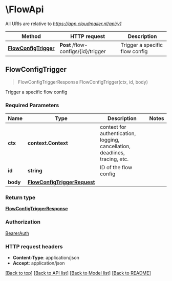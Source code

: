 # \FlowApi

All URIs are relative to *https://app.cloudmailer.nl/api/v1*

Method | HTTP request | Description
------------- | ------------- | -------------
[**FlowConfigTrigger**](FlowApi.md#FlowConfigTrigger) | **Post** /flow-configs/{id}/trigger | Trigger a specific flow config



## FlowConfigTrigger

> FlowConfigTriggerResponse FlowConfigTrigger(ctx, id, body)

Trigger a specific flow config

### Required Parameters


Name | Type | Description  | Notes
------------- | ------------- | ------------- | -------------
**ctx** | **context.Context** | context for authentication, logging, cancellation, deadlines, tracing, etc.
**id** | **string**| ID of the flow config | 
**body** | [**FlowConfigTriggerRequest**](FlowConfigTriggerRequest.md)|  | 

### Return type

[**FlowConfigTriggerResponse**](FlowConfigTriggerResponse.md)

### Authorization

[BearerAuth](../README.md#BearerAuth)

### HTTP request headers

- **Content-Type**: application/json
- **Accept**: application/json

[[Back to top]](#) [[Back to API list]](../README.md#documentation-for-api-endpoints)
[[Back to Model list]](../README.md#documentation-for-models)
[[Back to README]](../README.md)

